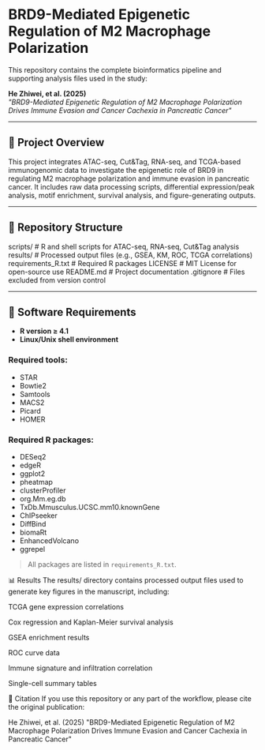 # BRD9-Mediated Epigenetic Regulation of M2 Macrophage Polarization

This repository contains the complete bioinformatics pipeline and supporting analysis files used in the study:

**He Zhiwei, et al. (2025)**  
*"BRD9-Mediated Epigenetic Regulation of M2 Macrophage Polarization Drives Immune Evasion and Cancer Cachexia in Pancreatic Cancer"*

---

## 🔬 Project Overview

This project integrates ATAC-seq, Cut&Tag, RNA-seq, and TCGA-based immunogenomic data to investigate the epigenetic role of BRD9 in regulating M2 macrophage polarization and immune evasion in pancreatic cancer. It includes raw data processing scripts, differential expression/peak analysis, motif enrichment, survival analysis, and figure-generating outputs.

---

## 📁 Repository Structure

scripts/ # R and shell scripts for ATAC-seq, RNA-seq, Cut&Tag analysis
results/ # Processed output files (e.g., GSEA, KM, ROC, TCGA correlations)
requirements_R.txt # Required R packages
LICENSE # MIT License for open-source use
README.md # Project documentation
.gitignore # Files excluded from version control


---

## 🔧 Software Requirements

- **R version ≥ 4.1**
- **Linux/Unix shell environment**

### Required tools:
- STAR
- Bowtie2
- Samtools
- MACS2
- Picard
- HOMER

### Required R packages:
- DESeq2
- edgeR
- ggplot2
- pheatmap
- clusterProfiler
- org.Mm.eg.db
- TxDb.Mmusculus.UCSC.mm10.knownGene
- ChIPseeker
- DiffBind
- biomaRt
- EnhancedVolcano
- ggrepel

> All packages are listed in `requirements_R.txt`.

📊 Results
The results/ directory contains processed output files used to generate key figures in the manuscript, including:

TCGA gene expression correlations

Cox regression and Kaplan-Meier survival analysis

GSEA enrichment results

ROC curve data

Immune signature and infiltration correlation

Single-cell summary tables

📄 Citation
If you use this repository or any part of the workflow, please cite the original publication:

He Zhiwei, et al. (2025)
"BRD9-Mediated Epigenetic Regulation of M2 Macrophage Polarization Drives Immune Evasion and Cancer Cachexia in Pancreatic Cancer"
